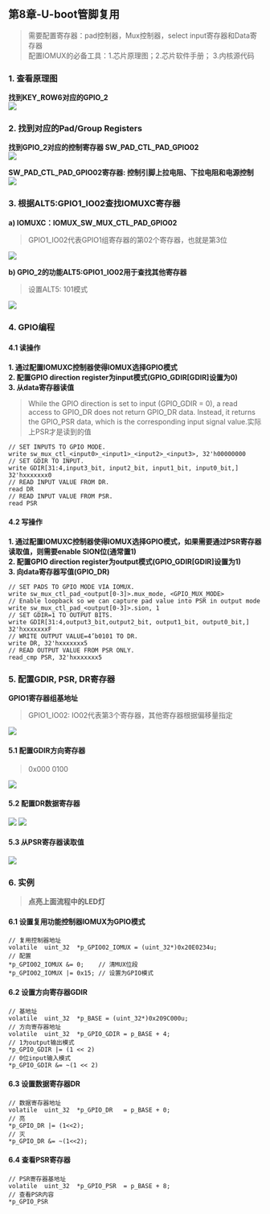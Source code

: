 ## **第8章-U-boot管脚复用**
> 需要配置寄存器：pad控制器，Mux控制器，select input寄存器和Data寄存器   
配置IOMUX的必备工具：1.芯片原理图；2.芯片软件手册； 3.内核源代码

### **1. 查看原理图**
**找到KEY_ROW6对应的GPIO_2**  
![](./images/KEY_ROW6.png)

### **2. 找到对应的Pad/Group Registers**
**找到GPIO_2对应的控制寄存器 SW_PAD_CTL_PAD_GPIO02**   
![](./images/GPIO_2.png)

**SW_PAD_CTL_PAD_GPIO02寄存器: 控制引脚上拉电阻、下拉电阻和电源控制**     
![](./images/Pad_Control_Register.png)

### **3. 根据ALT5:GPIO1_IO02查找IOMUXC寄存器**
**a) IOMUXC：IOMUX_SW_MUX_CTL_PAD_GPIO02**   
> GPIO1_IO02代表GPIO1组寄存器的第02个寄存器，也就是第3位

![](./images/Muxing_Options.png)

**b) GPIO_2的功能ALT5:GPIO1_IO02用于查找其他寄存器**   
> 设置ALT5: 101模式

![](./images/Pad_Mux_Register.png)

### **4. GPIO编程**
#### **4.1 读操作**
**1. 通过配置IOMUXC控制器使得IOMUX选择GPIO模式**    
**2. 配置GPIO direction register为input模式(GPIO_GDIR[GDIR]设置为0)**  
**3. 从data寄存器读值**  
> While the GPIO direction is set to input (GPIO_GDIR = 0), a read access to GPIO_DR does not return GPIO_DR data. Instead, it returns the GPIO_PSR data, which is the corresponding input signal value.实际上PSR才是读到的值

```
// SET INPUTS TO GPIO MODE.
write sw_mux_ctl_<input0>_<input1>_<input2>_<input3>, 32'h00000000
// SET GDIR TO INPUT.
write GDIR[31:4,input3_bit, input2_bit, input1_bit, input0_bit,] 32'hxxxxxxx0
// READ INPUT VALUE FROM DR.
read DR
// READ INPUT VALUE FROM PSR.  
read PSR

```

#### **4.2 写操作**
**1. 通过配置IOMUXC控制器使得IOMUX选择GPIO模式，如果需要通过PSR寄存器读取值，则需要enable SION位(通常置1)**    
**2. 配置GPIO direction register为output模式(GPIO_GDIR[GDIR]设置为1)**  
**3. 向data寄存器写值(GPIO_DR)**  

```
// SET PADS TO GPIO MODE VIA IOMUX.
write sw_mux_ctl_pad_<output[0-3]>.mux_mode, <GPIO_MUX_MODE>
// Enable loopback so we can capture pad value into PSR in output mode
write sw_mux_ctl_pad_<output[0-3]>.sion, 1
// SET GDIR=1 TO OUTPUT BITS.
write GDIR[31:4,output3_bit,output2_bit, output1_bit, output0_bit,] 32'hxxxxxxxF
// WRITE OUTPUT VALUE=4’b0101 TO DR.
write DR, 32'hxxxxxxx5
// READ OUTPUT VALUE FROM PSR ONLY.
read_cmp PSR, 32'hxxxxxxx5
```

### **5. 配置GDIR, PSR, DR寄存器**
**GPIO1寄存器组基地址**
> GPIO1_IO02: IO02代表第3个寄存器，其他寄存器根据偏移量指定

![](./images/GPIO_Memory_Map.png)

#### **5.1 配置GDIR方向寄存器**
> 0x000 0100

![](./images/GPIO_GDIR.png)

#### **5.2 配置DR数据寄存器**
![](./images/GPIO_DR.png)
![](./images/GPIO_DR_Field.png)

#### **5.3 从PSR寄存器读取值**
![](./images/GPIO_PSR.png)



### **6. 实例**
> **点亮上面流程中的LED灯**   

#### **6.1 设置复用功能控制器IOMUX为GPIO模式**
```
// 复用控制器地址
volatile  uint_32  *p_GPIO02_IOMUX = (uint_32*)0x20E0234u;
// 配置
*p_GPIO02_IOMUX &= 0;    // 清MUX位段
*p_GPIO02_IOMUX |= 0x15; // 设置为GPIO模式

```

#### **6.2 设置方向寄存器GDIR**
```
// 基地址
volatile  uint_32  *p_BASE = (uint_32*)0x209C000u;
// 方向寄存器地址
volatile  uint_32  *p_GPIO_GDIR = p_BASE + 4;
// 1为output输出模式
*p_GPIO_GDIR |= (1 << 2)
// 0位input输入模式
*p_GPIO_GDIR &= ~(1 << 2)
```

#### **6.3 设置数据寄存器DR**
```
// 数据寄存器地址
volatile  uint_32  *p_GPIO_DR   = p_BASE + 0;
// 亮
*p_GPIO_DR |= (1<<2);
// 灭
*p_GPIO_DR &= ~(1<<2);
```

#### **6.4 查看PSR寄存器**
```
// PSR寄存器基地址
volatile  uint_32  *p_GPIO_PSR  = p_BASE + 8;
// 查看PSR内容
*p_GPIO_PSR
```
